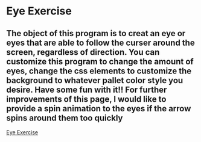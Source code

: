 # Eye Exercise

## The object of this program is to creat an eye or eyes that are able to follow the curser around the screen, regardless of direction. You can customize this program to change the amount of eyes, change the css elements to customize the background to whatever pallet color style you desire. Have some fun with it!! For further improvements of this page, I would like to provide a spin animation to the eyes if the arrow spins around them too quickly

<a href="https://nickusey.github.io/Eyes/">Eye Exercise</a>
